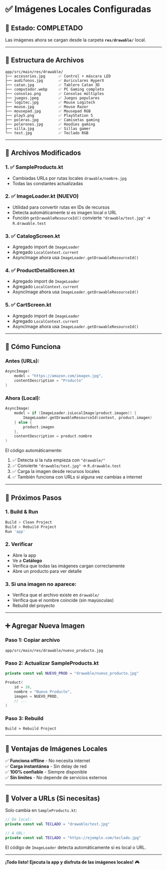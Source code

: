 # ✅ Imágenes Locales Configuradas

## 🎯 Estado: COMPLETADO

Las imágenes ahora se cargan desde la carpeta **`res/drawable/`** local.

---

## 📂 Estructura de Archivos

```
app/src/main/res/drawable/
├── accesorios.jpg      ✅ Control + máscara LED
├── audifonos.jpg       ✅ Auriculares HyperX  
├── catan.jpg           ✅ Tablero Catan 3D
├── computador.webp     ✅ PC Gaming completo
├── consolas.png        ✅ Consolas múltiples
├── juegos.jpeg         ✅ Juegos populares
├── logitec.jpg         ✅ Mouse Logitech
├── mouse.jpg           ✅ Mouse Razer
├── mousepad.jpg        ✅ Mousepad RGB
├── play5.png           ✅ PlayStation 5
├── poleras.jpg         ✅ Camisetas gaming
├── polerones.jpg       ✅ Hoodies gaming
├── silla.jpg           ✅ Sillas gamer
└── test.jpg            ✅ Teclado RGB
```

---

## 🔧 Archivos Modificados

### 1. ✅ SampleProducts.kt
- Cambiadas URLs por rutas locales `drawable/nombre.jpg`
- Todas las constantes actualizadas

### 2. ✅ ImageLoader.kt (NUEVO)
- Utilidad para convertir rutas en IDs de recursos
- Detecta automáticamente si es imagen local o URL
- Función `getDrawableResourceId()` convierte `"drawable/test.jpg"` → `R.drawable.test`

### 3. ✅ CatalogScreen.kt
- Agregado import de `ImageLoader`
- Agregado `LocalContext.current`
- AsyncImage ahora usa `ImageLoader.getDrawableResourceId()`

### 4. ✅ ProductDetailScreen.kt
- Agregado import de `ImageLoader`
- Agregado `LocalContext.current`
- AsyncImage ahora usa `ImageLoader.getDrawableResourceId()`

### 5. ✅ CartScreen.kt
- Agregado import de `ImageLoader`
- Agregado `LocalContext.current`
- AsyncImage ahora usa `ImageLoader.getDrawableResourceId()`

---

## 🎯 Cómo Funciona

### Antes (URLs):
```kotlin
AsyncImage(
    model = "https://amazon.com/imagen.jpg",
    contentDescription = "Producto"
)
```

### Ahora (Local):
```kotlin
AsyncImage(
    model = if (ImageLoader.isLocalImage(product.imagen)) {
        ImageLoader.getDrawableResourceId(context, product.imagen)
    } else {
        product.imagen
    },
    contentDescription = product.nombre
)
```

El código automáticamente:
1. ✅ Detecta si la ruta empieza con `"drawable/"`
2. ✅ Convierte `"drawable/test.jpg"` → `R.drawable.test`
3. ✅ Carga la imagen desde recursos locales
4. ✅ También funciona con URLs si alguna vez cambias a internet

---

## 🚀 Próximos Pasos

### 1. Build & Run
```bash
Build > Clean Project
Build > Rebuild Project
Run 'app'
```

### 2. Verificar
- Abre la app
- Ve a **Catálogo**
- Verifica que todas las imágenes cargan correctamente
- Abre un producto para ver detalle

### 3. Si una imagen no aparece:
- Verifica que el archivo existe en `drawable/`
- Verifica que el nombre coincide (sin mayúsculas)
- Rebuild del proyecto

---

## ➕ Agregar Nueva Imagen

### Paso 1: Copiar archivo
```
app/src/main/res/drawable/nuevo_producto.jpg
```

### Paso 2: Actualizar SampleProducts.kt
```kotlin
private const val NUEVO_PROD = "drawable/nuevo_producto.jpg"

Product(
    id = 16,
    nombre = "Nuevo Producto",
    imagen = NUEVO_PROD,
    // ...
)
```

### Paso 3: Rebuild
```
Build > Rebuild Project
```

---

## 🎨 Ventajas de Imágenes Locales

✅ **Funciona offline** - No necesita internet  
✅ **Carga instantánea** - Sin delay de red  
✅ **100% confiable** - Siempre disponible  
✅ **Sin límites** - No depende de servicios externos  

---

## 🔄 Volver a URLs (Si necesitas)

Solo cambia en `SampleProducts.kt`:

```kotlin
// De local:
private const val TECLADO = "drawable/test.jpg"

// A URL:
private const val TECLADO = "https://ejemplo.com/teclado.jpg"
```

El código de `ImageLoader` detecta automáticamente si es local o URL.

---

**¡Todo listo! Ejecuta la app y disfruta de las imágenes locales!** 🎮
